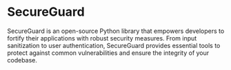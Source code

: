 # SecureGuard
SecureGuard is an open-source Python library that empowers developers to fortify their applications with robust security measures. From input sanitization to user authentication, SecureGuard provides essential tools to protect against common vulnerabilities and ensure the integrity of your codebase.
